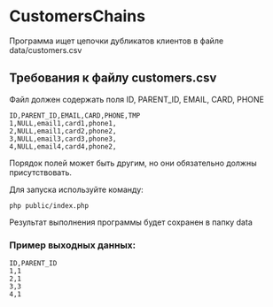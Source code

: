 # CustomersChains
Программа ищет цепочки дубликатов клиентов в файле data/customers.csv

## Требования к файлу customers.csv
Файл должен содержать поля ID, PARENT_ID, EMAIL, CARD, PHONE
```
ID,PARENT_ID,EMAIL,CARD,PHONE,TMP
1,NULL,email1,card1,phone1,
2,NULL,email1,card2,phone2,
3,NULL,email3,card3,phone3,
4,NULL,email4,card4,phone2,
```
Порядок полей может быть другим, но они обязательно должны присутствовать.

Для запуска используйте команду:
```
php public/index.php
```
Результат выполнения программы будет сохранен в папку data

### Пример выходных данных:
```
ID,PARENT_ID
1,1
2,1
3,3
4,1
```
